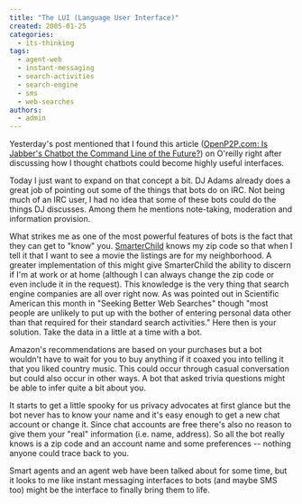 ```yaml
---
title: "The LUI (Language User Interface)"
created: 2005-01-25
categories: 
  - its-thinking
tags: 
  - agent-web
  - instant-messaging
  - search-activities
  - search-engine
  - sms
  - web-searches
authors: 
  - admin
---
```


Yesterday's post mentioned that I found this article ([OpenP2P.com: Is Jabber's Chatbot the Command Line of the Future?](http://www.openp2p.com/pub/a/p2p/2002/01/11/jabber_bots.html?page=last#trackbacks "OpenP2P.com: Is Jabber's Chatbot the Command Line of the Future?")) on O'reilly right after discussing how I thought chatbots could become highly useful interfaces.

Today I just want to expand on that concept a bit. DJ Adams already does a great job of pointing out some of the things that bots do on IRC. Not being much of an IRC user, I had no idea that some of these bots could do the things DJ discusses. Among them he mentions note-taking, moderation and information provision.

What strikes me as one of the most powerful features of bots is the fact that they can get to "know" you. [SmarterChild](http://smarterchild.conversagent.com/) knows my zip code so that when I tell it that I want to see a movie the listings are for my neighborhood. A greater implementation of this might give SmarterChild the ability to discern if I'm at work or at home (although I can always change the zip code or even include it in the request). This knowledge is the very thing that search engine companies are all over right now. As was pointed out in Scientific American this month in "Seeking Better Web Searches" though "most people are unlikely to put up with the bother of entering personal data other than that required for their standard search activities." Here then is your solution. Take the data in a little at a time with a bot.

Amazon's recommendations are based on your purchases but a bot wouldn't have to wait for you to buy anything if it coaxed you into telling it that you liked country music. This could occur through casual conversation but could also occur in other ways. A bot that asked trivia questions might be able to infer quite a bit about you.

It starts to get a little spooky for us privacy advocates at first glance but the bot never has to know your name and it's easy enough to get a new chat account or change it. Since chat accounts are free there's also no reason to give them your "real" information (i.e. name, address). So all the bot really knows is a zip code and an account name and some preferences -- nothing anyone could trace back to you.

Smart agents and an agent web have been talked about for some time, but it looks to me like instant messaging interfaces to bots (and maybe SMS too) might be the interface to finally bring them to life.
